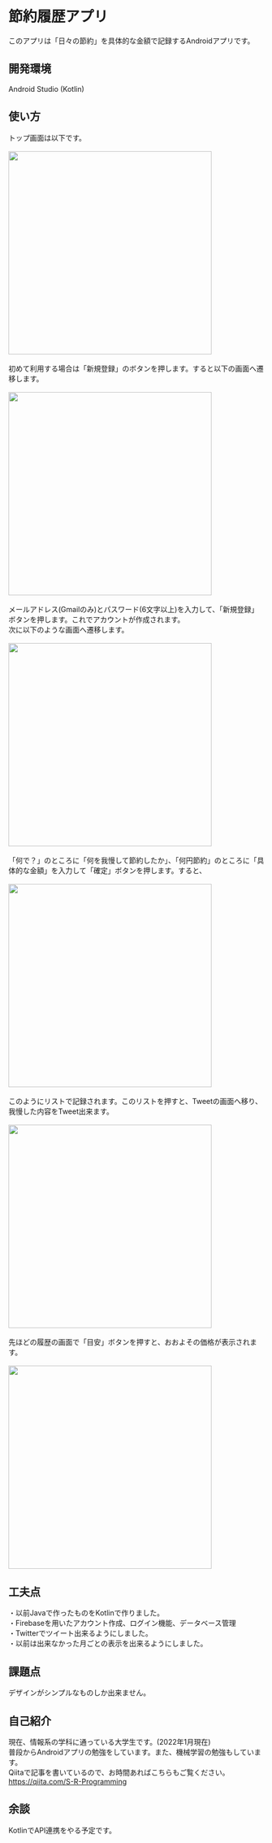 # 節約履歴アプリ
このアプリは「日々の節約」を具体的な金額で記録するAndroidアプリです。


## 開発環境 
Android Studio (Kotlin)

## 使い方
トップ画面は以下です。<br><br>
<img src="https://user-images.githubusercontent.com/89324742/140568548-720d3866-3f23-46f7-b4be-925e71a10605.png"
     width="400px"><br><br>
初めて利用する場合は「新規登録」のボタンを押します。すると以下の画面へ遷移します。<br><br>
<img src="https://user-images.githubusercontent.com/89324742/140569187-ff502067-f012-41ed-bf87-2fe67d579806.png"
     width="400px"><br><br>
   メールアドレス(Gmailのみ)とパスワード(6文字以上)を入力して、「新規登録」ボタンを押します。これでアカウントが作成されます。<br>
   次に以下のような画面へ遷移します。<br><br>
   <img src="https://user-images.githubusercontent.com/89324742/140569825-1061cfa9-c79f-45a6-996e-025a302458b0.png"
        width="400px"><br><br>
「何で？」のところに「何を我慢して節約したか」、「何円節約」のところに「具体的な金額」を入力して「確定」ボタンを押します。すると、<br><br>
<img src = "https://user-images.githubusercontent.com/89324742/140570242-162dc5d9-4cc8-4ec1-a6dc-10acd3934801.png"
     width="400px"><br><br>
このようにリストで記録されます。このリストを押すと、Tweetの画面へ移り、我慢した内容をTweet出来ます。<br><br>
<img src = "https://user-images.githubusercontent.com/89324742/140570642-f76bbe5d-0281-41c6-be3b-6c4bc54a499c.png"
     width="400px"><br><br>
     先ほどの履歴の画面で「目安」ボタンを押すと、おおよその価格が表示されます。<br><br>
 <img src="https://user-images.githubusercontent.com/89324742/140571111-7bd2652f-33eb-4120-b089-da48eec46b3d.png"
      width="400px">

## 工夫点
・以前Javaで作ったものをKotlinで作りました。<br>
・Firebaseを用いたアカウント作成、ログイン機能、データベース管理<br>
・Twitterでツイート出来るようにしました。<br>
・以前は出来なかった月ごとの表示を出来るようにしました。

## 課題点
デザインがシンプルなものしか出来ません。

## 自己紹介
現在、情報系の学科に通っている大学生です。(2022年1月現在)<br>普段からAndroidアプリの勉強をしています。また、機械学習の勉強もしています。
<br>Qiitaで記事を書いているので、お時間あればこちらもご覧ください。https://qiita.com/S-R-Programming

## 余談
KotlinでAPI連携をやる予定です。
